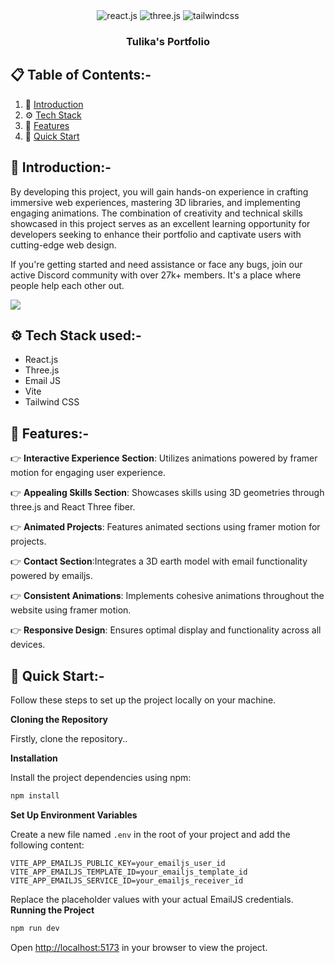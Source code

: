 <div align="center">
  

  <div>
    <img src="https://img.shields.io/badge/-React_JS-black?style=for-the-badge&logoColor=white&logo=react&color=61DAFB" alt="react.js" />
    <img src="https://img.shields.io/badge/-Three_JS-black?style=for-the-badge&logoColor=white&logo=threedotjs&color=000000" alt="three.js" />
    <img src="https://img.shields.io/badge/-Tailwind_CSS-black?style=for-the-badge&logoColor=white&logo=tailwindcss&color=06B6D4" alt="tailwindcss" />
  </div>

  <h3 align="center">Tulika's Portfolio</h3>

   
</div>

## 📋 <a name="table">Table of Contents:-</a>

1. 🤖 [Introduction](#introduction)
2. ⚙️ [Tech Stack](#tech-stack)
3. 🔋 [Features](#features)
4. 🤸 [Quick Start](#quick-start)


## <a name="introduction">🤖 Introduction:-</a>

By developing this project, you will gain hands-on experience in crafting immersive web experiences, mastering 3D libraries, and implementing engaging animations. The combination of creativity and technical skills showcased in this project serves as an excellent learning opportunity for developers seeking to enhance their portfolio and captivate users with cutting-edge web design.

If you're getting started and need assistance or face any bugs, join our active Discord community with over 27k+ members. It's a place where people help each other out.

<a href="https://discord.com/invite/n6EdbFJ" target="_blank"><img src="https://github.com/sujatagunale/EasyRead/assets/151519281/618f4872-1e10-42da-8213-1d69e486d02e" /></a>

## <a name="tech-stack">⚙️ Tech Stack used:-</a>

- React.js
- Three.js
- Email JS
- Vite
- Tailwind CSS

## <a name="features">🔋 Features:-</a>

👉 **Interactive Experience Section**: Utilizes animations powered by framer motion for engaging user experience.

👉 **Appealing Skills Section**: Showcases skills using 3D geometries through three.js and React Three fiber.

👉 **Animated Projects**: Features animated sections using framer motion for projects.

👉 **Contact Section**:Integrates a 3D earth model with email functionality powered by emailjs.

👉 **Consistent Animations**: Implements cohesive animations throughout the website using framer motion.

👉 **Responsive Design**: Ensures optimal display and functionality across all devices.

## <a name="quick-start">🤸 Quick Start:-</a>

Follow these steps to set up the project locally on your machine.

**Cloning the Repository**

Firstly, clone the repository..

**Installation**

Install the project dependencies using npm:

```bash
npm install
```

**Set Up Environment Variables**

Create a new file named `.env` in the root of your project and add the following content:

```env
VITE_APP_EMAILJS_PUBLIC_KEY=your_emailjs_user_id
VITE_APP_EMAILJS_TEMPLATE_ID=your_emailjs_template_id
VITE_APP_EMAILJS_SERVICE_ID=your_emailjs_receiver_id
```

Replace the placeholder values with your actual EmailJS credentials.
**Running the Project**

```bash
npm run dev
```

Open [http://localhost:5173](http://localhost:5173) in your browser to view the project.

